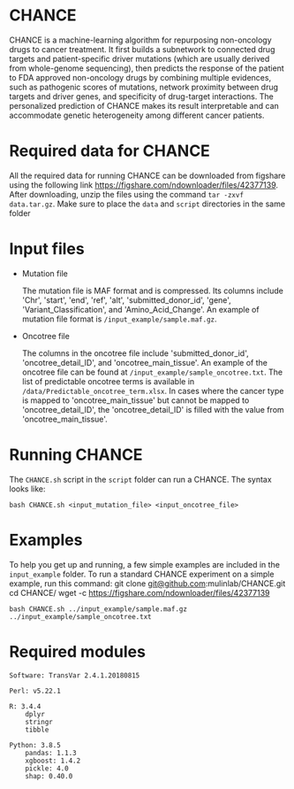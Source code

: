 CHANCE
===
CHANCE is a machine-learning algorithm for repurposing non-oncology drugs to cancer treatment. It first builds a subnetwork to connected drug targets and patient-specific driver mutations (which are usually derived from whole-genome sequencing), then predicts the response of the patient to FDA approved non-oncology drugs by combining multiple evidences, such as pathogenic scores of mutations, network proximity between drug targets and driver genes, and specificity of drug-target interactions. The personalized prediction of CHANCE makes its result  interpretable and can accommodate genetic heterogeneity among different cancer patients.


Required data for CHANCE
===
All the required data for running CHANCE can be downloaded from figshare using the following link https://figshare.com/ndownloader/files/42377139. After downloading, unzip the files using the command `tar -zxvf data.tar.gz`. Make sure to place the `data` and `script` directories in the same folder
    
Input files
===
- Mutation file

    The mutation file is MAF format and is compressed. Its columns include 'Chr', 'start', 'end', 'ref', 'alt', 'submitted_donor_id', 'gene', 'Variant_Classification', and 'Amino_Acid_Change'. An example of mutation file format is `/input_example/sample.maf.gz`.
   
- Oncotree file
   
    The columns in the oncotree file include 'submitted_donor_id', 'oncotree_detail_ID', and 'oncotree_main_tissue'. An example of the oncotree file can be found at `/input_example/sample_oncotree.txt`. The list of predictable oncotree terms is available in `/data/Predictable_oncotree_term.xlsx`. In cases where the cancer type is mapped to 'oncotree_main_tissue' but cannot be mapped to 'oncotree_detail_ID', the 'oncotree_detail_ID' is filled with the value from 'oncotree_main_tissue'.


Running CHANCE
===
The `CHANCE.sh` script in the `script` folder can run a CHANCE. The syntax looks like: 

    bash CHANCE.sh <input_mutation_file> <input_oncotree_file>

Examples
===
To help you get up and running, a few simple examples are included in the `input_example` folder.
To run a standard CHANCE experiment on a simple example, run this command:
    git clone git@github.com:mulinlab/CHANCE.git
    cd CHANCE/
    wget -c https://figshare.com/ndownloader/files/42377139
    
    
    bash CHANCE.sh ../input_example/sample.maf.gz ../input_example/sample_oncotree.txt


Required modules
===
    Software: TransVar 2.4.1.20180815

    Perl: v5.22.1
    
    R: 3.4.4
        dplyr
        stringr
        tibble
    
    Python: 3.8.5
        pandas: 1.1.3
        xgboost: 1.4.2
        pickle: 4.0
        shap: 0.40.0
